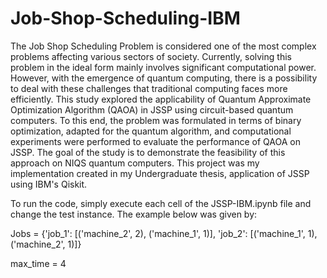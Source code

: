 # Job-Shop-Scheduling-IBM
The Job Shop Scheduling Problem is considered one of the most complex problems affecting various sectors of society. Currently, solving this problem in the ideal form mainly involves significant computational power. However, with the emergence of quantum computing, there is a possibility to deal with these challenges that traditional computing faces more efficiently. This study explored the applicability of Quantum Approximate Optimization Algorithm (QAOA) in JSSP using circuit-based quantum computers. To this end, the problem was formulated in terms of binary optimization, adapted for the quantum algorithm, and computational experiments were performed to evaluate the performance of QAOA on JSSP. The goal of the study is to demonstrate the feasibility of this approach on NIQS quantum computers. This project was my implementation created in my Undergraduate thesis, application of JSSP using IBM's Qiskit.

To run the code, simply execute each cell of the JSSP-IBM.ipynb file and change the test instance. The example below was given by:

Jobs = {'job_1': [('machine_2', 2), ('machine_1', 1)],
        'job_2': [('machine_1', 1), ('machine_2', 1)]}

max_time = 4
